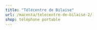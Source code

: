 ```yaml
---
title: "Télécentre de Bilaise"
url: /macenta/telecentre-de-bilaise-2/
shop: téléphone portable
---
```

